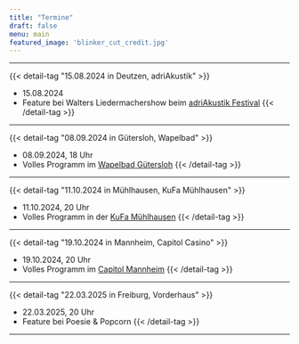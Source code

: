 ```yaml
---
title: "Termine"
draft: false
menu: main
featured_image: 'blinker_cut_credit.jpg'
---
```


***
{{< detail-tag "15.08.2024 in Deutzen, adriAkustik" >}}
* 15.08.2024
* Feature bei Walters Liedermachershow beim [adriAkustik Festival](https://www.adriakustik.de/)
{{< /detail-tag >}}
***
{{< detail-tag "08.09.2024 in Gütersloh, Wapelbad" >}}
* 08.09.2024, 18 Uhr
* Volles Programm im [Wapelbad Gütersloh](https://www.wapelbad.de/)
{{< /detail-tag >}}
***
{{< detail-tag "11.10.2024 in Mühlhausen, KuFa Mühlhausen" >}}
* 11.10.2024, 20 Uhr
* Volles Programm in der [KuFa Mühlhausen](https://kufa-mhl.de/)
{{< /detail-tag >}}
***
{{< detail-tag "19.10.2024 in Mannheim, Capitol Casino" >}}
* 19.10.2024, 20 Uhr
* Volles Programm im [Capitol Mannheim](https://www.capitol-mannheim.de/)
{{< /detail-tag >}}
***
{{< detail-tag "22.03.2025 in Freiburg, Vorderhaus" >}}
* 22.03.2025, 20 Uhr
* Feature bei Poesie & Popcorn
{{< /detail-tag >}}
***
